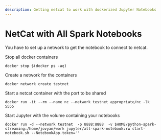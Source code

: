 ```yaml
---
description: Getting netcat to work with dockerized Jupyter Notebooks
---
```


# NetCat with All Spark Notebooks

You have to set up a network to get the notebook to connect to netcat. 

Stop all docker containers

```text
docker stop $(docker ps -aq)
```

Create a network for the containers

```text
docker network create testnet
```

Start a netcat container with the port to be shared

```text
docker run -it --rm --name nc --network testnet appropriate/nc -lk 5555
```

Start Jupyter with the volume containing your notebooks

```text
docker run -d --network testnet  -p 8888:8888  -v $HOME/python-spark-streaming:/home/jovyan/work jupyter/all-spark-notebook:rw start-notebook.sh --NotebookApp.token='' 
```

